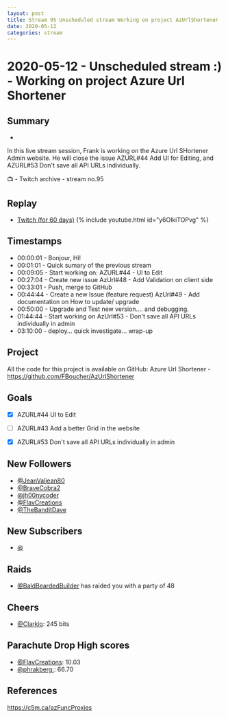 ```yaml
---
layout: post
title: Stream 95 Unscheduled stream Working on project AzUrlShortener
date: 2020-05-12
categories: stream
---
```



# 2020-05-12 - Unscheduled stream :) - Working on project Azure Url Shortener 

## Summary
-

In this live stream session, Frank is working on the Azure Url SHortener Admin website. He will close the issue AZURL#44 Add UI for Editing, and AZURL#53 Don't save all API URLs individually.

📺 - Twitch archive - stream no.95

## Replay


- [Twitch (for 60 days)](https://www.twitch.tv/videos/618952844)
{% include youtube.html id="y6OlkiTOPvg" %}
<br/><!--more-->


## Timestamps


- 00:00:01 - Bonjour, Hi!
- 00:01:01 - Quick sumary of the previous stream
- 00:09:05 - Start working on: AZURL#44 - UI to Edit
- 00:27:04 - Create new issue AzUrl#48 - Add Validation on client side
- 00:33:01 - Push, merge to GitHub
- 00:44:44 - Create a new Issue (feature request) AzUrl#49 - Add documentation on How to update/ upgrade
- 00:50:00 - Upgrade and Test new version.... and debugging.
- 01:44:44 - Start working on AzUrl#53 - Don't save all API URLs individually in admin
- 03:10:00 - deploy... quick investigate... wrap-up


Project
-------

All the code for this project is available on GitHub: Azure Url Shortener - https://github.com/FBoucher/AzUrlShortener


Goals
-----

- [X] AZURL#44 UI to Edit
- [ ] AZURL#43 Add a better Grid in the website
- [X] AZURL#53 Don't save all API URLs individually in admin


New Followers
-------------

- [@JeanValjean80](https://www.twitch.tv/JeanValjean80)
- [@BraveCobra2](https://www.twitch.tv/BraveCobra2)
- [@jh00nycoder](https://www.twitch.tv/jh00nycoder)
- [@FlavCreations](https://www.twitch.tv/FlavCreations)
- [@TheBanditDave](https://www.twitch.tv/TheBanditDave)


New Subscribers
---------------

- [@](https://www.twitch.tv/)


Raids
------

- [@BaldBeardedBuilder](https://www.twitch.tv/BaldBeardedBuilder) has raided you with a party of 48


Cheers
------

- [@Clarkio](https://www.twitch.tv/Clarkio):  245 bits



Parachute Drop High scores
------

- [@FlavCreations](https://www.twitch.tv/FlavCreations):  10.03
- [@phrakberg:](https://www.twitch.tv/phrakberg:):  66.70



References
----------

https://c5m.ca/azFuncProxies
